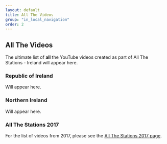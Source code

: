 ```yaml
---
layout: default
title: All The Videos
group: "in_local_navigation"
order: 2
---
```

<style>
.li {display:list-item;list-style-type:disc;}
.bl {color:blue;}
.bk {color:black;}
.rd {color:red;}
</style>
## All The Videos

The ultimate list of **all** the YouTube videos created as part of All The Stations - Ireland will appear here.

### Republic of Ireland

Will appear here.

### Northern Ireland

Will appear here.

### All The Stations 2017

For the list of videos from 2017, please see the <a href="../ats2017">All The Stations 2017 page</a>.

